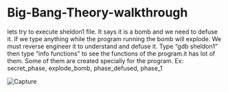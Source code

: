 # Big-Bang-Theory-walkthrough
lets try to execute sheldon1 file. It says it is a bomb and we need to defuse it. If we type anything while the program running the bomb will explode. We must reverse engineer it to understand and defuse it. Type “gdb sheldon1” then type “info functions” to see the functions of the program.it has lot of them. Some of them are created specially for the program. Ex: secret_phase, explode_bomb, phase_defused, phase_1

![Capture](https://user-images.githubusercontent.com/22831322/76165167-c6f3eb00-617a-11ea-8db8-857d6a567776.PNG)

